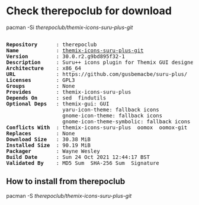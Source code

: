 # Check therepoclub for download

pacman -Si *therepoclub/themix-icons-suru-plus-git*

<div class="highlight"><pre class="highlight"><text>
<b>Repository</b>      : therepoclub
<b>Name</b>            : <a href="../../x86_64/themix-icons-suru-plus-git-30.0.r2.g9bd895f32-1-x86_64.pkg.tar.zst">themix-icons-suru-plus-git</a>
<b>Version</b>         : 30.0.r2.g9bd895f32-1
<b>Description</b>     : Suru++ icons plugin for Themix GUI designer
<b>Architecture</b>    : x86_64
<b>URL</b>             : https://github.com/gusbemacbe/suru-plus/
<b>Licenses</b>        : GPL3
<b>Groups</b>          : None
<b>Provides</b>        : themix-icons-suru-plus
<b>Depends On</b>      : sed  findutils
<b>Optional Deps</b>   : themix-gui: GUI
                  yaru-icon-theme: fallback icons
                  gnome-icon-theme: fallback icons
                  gnome-icon-theme-symbolic: fallback icons
<b>Conflicts With</b>  : themix-icons-suru-plus  oomox  oomox-git
<b>Replaces</b>        : None
<b>Download Size</b>   : 30.38 MiB
<b>Installed Size</b>  : 90.19 MiB
<b>Packager</b>        : Wayne Wesley <wayne6324@gmail.com>
<b>Build Date</b>      : Sun 24 Oct 2021 12:44:17 BST
<b>Validated By</b>    : MD5 Sum  SHA-256 Sum  Signature
</text></pre></div>

## How to install from therepoclub

pacman -S *therepoclub/themix-icons-suru-plus-git*

